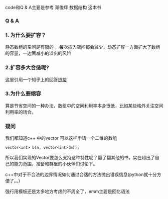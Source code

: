 code和Q & A主要是参考 邓俊辉 数据结构 这本书

###  Q & A

###  1. 为什么要扩容？

静态数组的空间是有限的 ，每次插入空间都会减少，动态扩容一方面扩大了数组的容量，一边面减小的溢出的风险

### 2.扩容多大合适呢?

这里引用一个知乎上的回答[链接](https://www.zhihu.com/question/36538542)

### 3.为什么要缩容

算是节省空间的一种办法，数组中的空间利用率本身很低，比如某些格外关注空间利用率的场合。

### 疑问

我们都知道c++ 中的vector 可以这样申请一个二维的数组

`vector<int> b(n, vector<int>(m)); `

所以我们实现的Vector要怎么支持这种特性呢？翻了翻其他的书，实在超出了自己的能力范围，准备和群里的小伙伴们讨论下。

c++中对于不合法的边界情况如何通过合适的方法抛出错误信息(python就十分方便了。。)

强行用模板还是太多地方考虑的不周全了，emm主要是回忆语法

